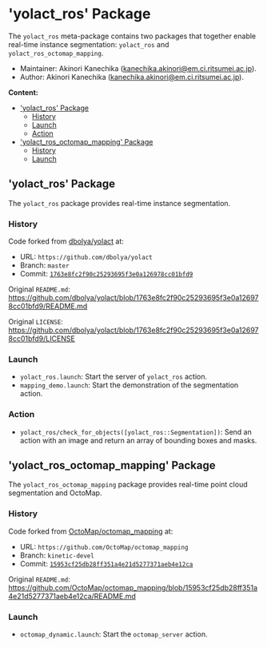 # 'yolact_ros' Package

The `yolact_ros` meta-package contains two packages that together enable real-time instance segmentation: `yolact_ros` and `yolact_ros_octomap_mapping`.

*   Maintainer: Akinori Kanechika ([kanechika.akinori@em.ci.ritsumei.ac.jp](mailto:kanechika.akinori@em.ci.ritsumei.ac.jp)).
*   Author: Akinori Kanechika ([kanechika.akinori@em.ci.ritsumei.ac.jp](mailto:kanechika.akinori@em.ci.ritsumei.ac.jp)).

**Content:**

*   ['yolact_ros' Package](#yolact_ros_package)
    *   [History](#history)
    *   [Launch](#launch)
    *   [Action](#action)
*   ['yolact_ros_octomap_mapping' Package](#yolact_ros_octomap_mapping_package)
    *   [History](#history)
    *   [Launch](#launch)

## 'yolact_ros' Package

The `yolact_ros` package provides real-time instance segmentation.

### History

Code forked from [dbolya/yolact](https://github.com/dbolya/yolact) at:
*   URL: `https://github.com/dbolya/yolact`
*   Branch: `master`
*   Commit: [`1763e8fc2f90c25293695f3e0a126978cc01bfd9`](https://github.com/dbolya/yolact/tree/1763e8fc2f90c25293695f3e0a126978cc01bfd9)

Original `README.md`: https://github.com/dbolya/yolact/blob/1763e8fc2f90c25293695f3e0a126978cc01bfd9/README.md

Original `LICENSE`: https://github.com/dbolya/yolact/blob/1763e8fc2f90c25293695f3e0a126978cc01bfd9/LICENSE

### Launch

*   `yolact_ros.launch`: Start the server of `yolact_ros` action.
*   `mapping_demo.launch`: Start the demonstration of the segmentation action.

### Action

*   `yolact_ros/check_for_objects([yolact_ros::Segmentation])`: Send an action with an image and return an array of bounding boxes and masks.

## 'yolact_ros_octomap_mapping' Package

The `yolact_ros_octomap_mapping` package provides real-time point cloud segmentation and OctoMap.

### History

Code forked from [OctoMap/octomap_mapping](https://github.com/OctoMap/octomap_mapping) at:
*   URL: `https://github.com/OctoMap/octomap_mapping`
*   Branch: `kinetic-devel`
*   Commit: [`15953cf25db28ff351a4e21d5277371aeb4e12ca`](https://github.com/OctoMap/octomap_mapping/tree/15953cf25db28ff351a4e21d5277371aeb4e12ca)

Original `README.md`: https://github.com/OctoMap/octomap_mapping/blob/15953cf25db28ff351a4e21d5277371aeb4e12ca/README.md

### Launch

*   `octomap_dynamic.launch`: Start the `octomap_server` action.
